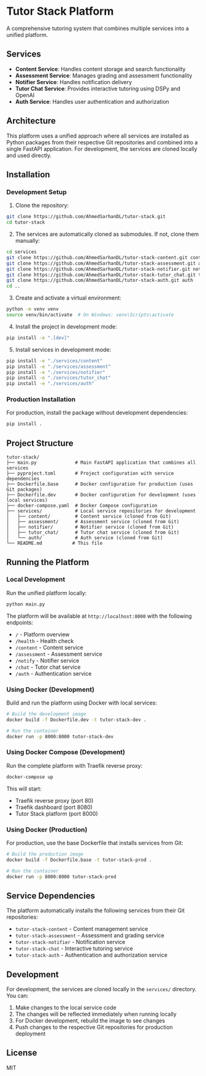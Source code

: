 # Tutor Stack Platform

A comprehensive tutoring system that combines multiple services into a unified platform.

## Services

- **Content Service**: Handles content storage and search functionality
- **Assessment Service**: Manages grading and assessment functionality
- **Notifier Service**: Handles notification delivery
- **Tutor Chat Service**: Provides interactive tutoring using DSPy and OpenAI
- **Auth Service**: Handles user authentication and authorization

## Architecture

This platform uses a unified approach where all services are installed as Python packages from their respective Git repositories and combined into a single FastAPI application. For development, the services are cloned locally and used directly.

## Installation

### Development Setup

1. Clone the repository:
```bash
git clone https://github.com/AhmedSarhanDL/tutor-stack.git
cd tutor-stack
```

2. The services are automatically cloned as submodules. If not, clone them manually:
```bash
cd services
git clone https://github.com/AhmedSarhanDL/tutor-stack-content.git content
git clone https://github.com/AhmedSarhanDL/tutor-stack-assessment.git assessment
git clone https://github.com/AhmedSarhanDL/tutor-stack-notifier.git notifier
git clone https://github.com/AhmedSarhanDL/tutor-stack-tutor_chat.git tutor_chat
git clone https://github.com/AhmedSarhanDL/tutor-stack-auth.git auth
cd ..
```

3. Create and activate a virtual environment:
```bash
python -m venv venv
source venv/bin/activate  # On Windows: venv\Scripts\activate
```

4. Install the project in development mode:
```bash
pip install -e ".[dev]"
```

5. Install services in development mode:
```bash
pip install -e "./services/content"
pip install -e "./services/assessment"
pip install -e "./services/notifier"
pip install -e "./services/tutor_chat"
pip install -e "./services/auth"
```

### Production Installation

For production, install the package without development dependencies:

```bash
pip install .
```

## Project Structure

```
tutor-stack/
├── main.py              # Main FastAPI application that combines all services
├── pyproject.toml       # Project configuration with service dependencies
├── Dockerfile.base      # Docker configuration for production (uses Git packages)
├── Dockerfile.dev       # Docker configuration for development (uses local services)
├── docker-compose.yaml  # Docker Compose configuration
├── services/            # Local service repositories for development
│   ├── content/         # Content service (cloned from Git)
│   ├── assessment/      # Assessment service (cloned from Git)
│   ├── notifier/        # Notifier service (cloned from Git)
│   ├── tutor_chat/      # Tutor chat service (cloned from Git)
│   └── auth/            # Auth service (cloned from Git)
└── README.md           # This file
```

## Running the Platform

### Local Development

Run the unified platform locally:

```bash
python main.py
```

The platform will be available at `http://localhost:8000` with the following endpoints:
- `/` - Platform overview
- `/health` - Health check
- `/content` - Content service
- `/assessment` - Assessment service
- `/notify` - Notifier service
- `/chat` - Tutor chat service
- `/auth` - Authentication service

### Using Docker (Development)

Build and run the platform using Docker with local services:

```bash
# Build the development image
docker build -f Dockerfile.dev -t tutor-stack-dev .

# Run the container
docker run -p 8000:8000 tutor-stack-dev
```

### Using Docker Compose (Development)

Run the complete platform with Traefik reverse proxy:

```bash
docker-compose up
```

This will start:
- Traefik reverse proxy (port 80)
- Traefik dashboard (port 8080)
- Tutor Stack platform (port 8000)

### Using Docker (Production)

For production, use the base Dockerfile that installs services from Git:

```bash
# Build the production image
docker build -f Dockerfile.base -t tutor-stack-prod .

# Run the container
docker run -p 8000:8000 tutor-stack-prod
```

## Service Dependencies

The platform automatically installs the following services from their Git repositories:

- `tutor-stack-content` - Content management service
- `tutor-stack-assessment` - Assessment and grading service  
- `tutor-stack-notifier` - Notification service
- `tutor-stack-chat` - Interactive tutoring service
- `tutor-stack-auth` - Authentication and authorization service

## Development

For development, the services are cloned locally in the `services/` directory. You can:

1. Make changes to the local service code
2. The changes will be reflected immediately when running locally
3. For Docker development, rebuild the image to see changes
4. Push changes to the respective Git repositories for production deployment

## License

MIT 